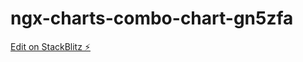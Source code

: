 # ngx-charts-combo-chart-gn5zfa

[Edit on StackBlitz ⚡️](https://stackblitz.com/edit/ngx-charts-combo-chart-gn5zfa)